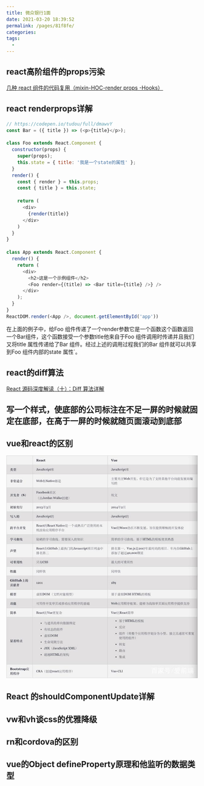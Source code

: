 ```yaml
---
title: 微众银行1面
date: 2021-03-20 18:39:52
permalink: /pages/81f8fe/
categories:
tags:
  - 
---
```

## react高阶组件的props污染

[几种 react 组件的代码复用（mixin-HOC-render props -Hooks）](https://juejin.im/post/5d4fb6b0f265da03d42f95d3)

## react renderprops详解

```js
// https://codepen.io/tudou/full/dmawvY
const Bar = ({ title }) => (<p>{title}</p>);

class Foo extends React.Component {
  constructor(props) {
    super(props);
    this.state = { title: '我是一个state的属性' };
  }
  render() {
    const { render } = this.props;
    const { title } = this.state;
    
    return (
      <div>
        {render(title)}
      </div>
    )
  }
}

class App extends React.Component {
  render() {
    return (
      <div>
        <h2>这是一个示例组件</h2>
        <Foo render={(title) => <Bar title={title} />} />
      </div>
    );
  }
}
ReactDOM.render(<App />, document.getElementById('app'))
```

在上面的例子中，给Foo 组件传递了一个render参数它是一个函数这个函数返回一个Bar组件，这个函数接受一个参数title他来自于Foo 组件调用时传递并且我们又将title 属性传递给了Bar 组件。经过上述的调用过程我们的Bar 组件就可以共享到Foo 组件内部的state 属性`。
                                                                            

## react的diff算法

[React 源码深度解读（十）：Diff 算法详解](https://segmentfault.com/a/1190000017039293)

## 写一个样式，使底部的公司标注在不足一屏的时候就固定在底部，在高于一屏的时候就随页面滚动到底部

## vue和react的区别

<img src="./img/react_vue.jpeg"/>

## React 的shouldComponentUpdate详解

## vw和vh谈css的优雅降级

## rn和cordova的区别

## vue的Object defineProperty原理和他监听的数据类型